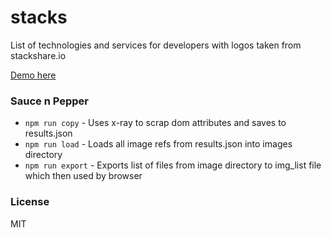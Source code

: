 # stacks

List of technologies and services for developers with logos taken from stackshare.io

[Demo here](https://vko-online.github.io/stacks)

### Sauce n Pepper

- `npm run copy` - Uses x-ray to scrap dom attributes and saves to results.json
- `npm run load` - Loads all image refs from results.json into images directory
- `npm run export` - Exports list of files from image directory to img_list file which then used by browser

### License
MIT
